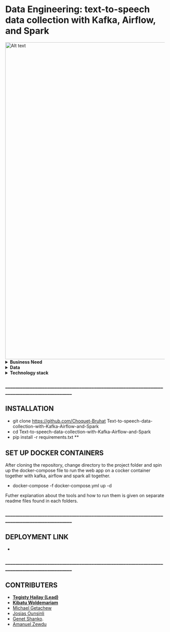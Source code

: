 # Data Engineering: text-to-speech data collection with Kafka, Airflow, and Spark

<img title="kafka" alt="Alt text" src="/images/collect.png" width= "1000">

<details close>
<summary><b>Business Need</b></summary>
<br>
Recognizing the value of large data sets for speech-t0-text data sets, and seeing the opportunity that there are many text corpuses for Amharic and Swahili languages, this project aims to design and build a robust, large scale, fault tolerant, highly available Kafka cluster that can be used to post a sentence and receive an audio file. 

By the end of this project, we will produce a tool that can be deployed to process posting and receiving text and audio files from and into a data lake, apply transformation in a distributed manner, and load it into a warehouse in a suitable format to train a speech-t0-text model.  

</details>
<details close>
<summary><b>Data</b></summary>
<br>
The purpose of the project is to build a data engineering pipeline that allows recording millions of Amharic and Swahili speakers reading digital texts in-app and web platforms. There are a number of large text corpora we will use, but for the purpose of testing the backend development, we can use the recently released Amharic news text classification dataset with baseline performance dataset: [IsraelAbebe/An-Amharic-News-Text-classification-Dataset: An Amharic News Text classification Dataset (github.com)](https://github.com/IsraelAbebe/An-Amharic-News-Text-classification-Dataset).
## Summary of tools used in the projects
- Apache Spark – A fast and general engine for large-scale data processing. It is 100 times faster than Hadoop MapReduce in memory and 10x faster on disk. Learn more about Apache Spark here
- Apache Airflow-DAGs are defined as Python code. Airflow executes all Python code in the dags-folder and loads any DAG objects that appear in globals(). The simplest way of creating a DAG is to write it as a static Python file. However, sometimes manually writing DAGs isn't practical. Maybe you have hundreds or thousands of DAGs that do similar things with just a parameter changing between them. Or maybe you need a set of DAGs to load tables, but don't want to manually update DAGs every time those tables change. In these cases, and others, it can make more sense to dynamically generate DAGs.
- Python – Python is a widely used high-level, general-purpose, interpreted, dynamic programming language. Learn more about Python here
- Kafka – A high-throughput, distributed, publish-subscribe messaging system. Learn more about Kafka here
- React-

Read a brief description of the data [here](https://arxiv.org/pdf/2103.05639.pdf).

### Alternative data 
Ready-made Amharic data collected from different sources [here](https://drive.google.com/file/d/1_YLX27TdACjIF1iu8e3t-kkTb1qBlLkO/view?usp=sharing). 

</details>
<details close>
<summary><b>Technology stack</b></summary>
<br>
Integration between tools towards the final goal

<img title="kafka" alt="Alt text" src="/images/kafka.PNG">

</details>

### ___________________________________________________________________________________________

## INSTALLATION
 * git clone https://github.com/Choquet-Bruhat Text-to-speech-data-collection-with-Kafka-Airflow-and-Spark
 * cd Text-to-speech-data-collection-with-Kafka-Airflow-and-Spark
 * pip install -r requirements.txt **
 
 ## SET UP DOCKER CONTAINERS

After cloning the repository, change directory to the project folder and spin up the docker-compose file to run the web app on a cocker container together with kafka, airflow and spark all together. 
 
 * docker-compose -f docker-compose.yml up -d

Futher explanation about the tools and how to run them is given on separate readme files found in each folders.
 
 
### ___________________________________________________________________________________________
## DEPLOYMENT LINK
 *  
### ___________________________________________________________________________________________
## CONTRIBUTERS
- [**Tegisty Hailay (Lead)**](https://github.com/tigisthailay)
- [**Kibatu Woldemariam**](https://github.com/kebishaa)
- [Michael Getachew](https://github.com/michaelgetachew-abebe)
- [Josias Ounsinli](https://github.com/Josias-Ounsinli)
- [Genet Shanko](https://github.com/gshanko125298).   
- [Amanuel Zewdu](https://github.com/Amanuel3065)


